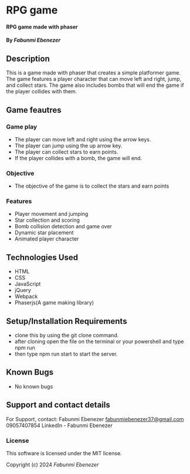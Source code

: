 # RPG game

#### RPG game made with phaser

#### By *Fabunmi Ebenezer*

## Description

This is a game made with phaser that creates a simple platformer game. The game features a player character that can move left and right, jump, and collect stars. The game also includes bombs that will end the game if the player collides with them. 

## Game feautres
### Game play
* The player can move left and right using the arrow keys.
* The player can jump using the up arrow key.
* The player can collect stars to earn points.
* If the player collides with a bomb, the game will end.
### Objective
* The objective of the game is to collect the stars and earn points
### Features
* Player movement and jumping
* Star collection and scoring
* Bomb collision detection and game over
* Dynamic star placement
* Animated player character
## Technologies Used

* HTML
* CSS 
* JavaScript 
* jQuery
* Webpack
* Phaserjs(A game making library)
## Setup/Installation Requirements

* clone this by using the git clone command.
* after cloning open the file on the terminal or your powershell and type npm run
* then type npm run start to start the server.


## Known Bugs

* No known bugs

## Support and contact details

For Support, contact:
Fabunmi Ebenezer
fabunmiebenezer37@gmail.com
09057407854
LinkedIn - Fabunmi Ebenezer



### License

This software is licensed under the MIT license.

Copyright (c) 2024 *Fabunmi Ebenezer*